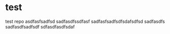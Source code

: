 # test
test repo
asdfasfsadfsd
sadfasdfssdfasf
sadfasfsadfsdfsdafsdfsd
sadfasdfs
sadfasdfsadfsdf
sdfasdfasdfsdaf
